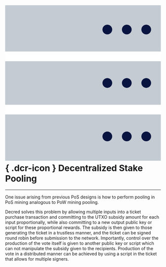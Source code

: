# ![](../img/dcr-icons/Servers.svg){ .dcr-icon } Decentralized Stake Pooling 

---

One issue arising from previous PoS designs is how to perform pooling in PoS mining analogous to PoW mining pooling.

Decred solves this problem by allowing multiple inputs into a ticket purchase transaction and committing to the UTXO subsidy amount for each input proportionally, while also committing to a new output public key or script for these proportional rewards. The subsidy is then given to those generating the ticket in a trustless manner, and the ticket can be signed round robin before submission to the network. Importantly, control over the production of the vote itself is given to another public key or script which can not manipulate the subsidy given to the recipients. Production of the vote in a distributed manner can be achieved by using a script in the ticket that allows for multiple signers.
